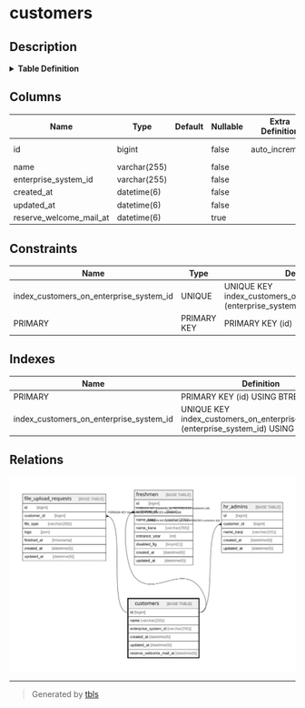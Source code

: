 # customers

## Description

<details>
<summary><strong>Table Definition</strong></summary>

```sql
CREATE TABLE `customers` (
  `id` bigint NOT NULL AUTO_INCREMENT,
  `name` varchar(255) COLLATE utf8mb4_bin NOT NULL,
  `enterprise_system_id` varchar(255) COLLATE utf8mb4_bin NOT NULL,
  `created_at` datetime(6) NOT NULL,
  `updated_at` datetime(6) NOT NULL,
  `reserve_welcome_mail_at` datetime(6) DEFAULT NULL,
  PRIMARY KEY (`id`),
  UNIQUE KEY `index_customers_on_enterprise_system_id` (`enterprise_system_id`)
) ENGINE=InnoDB AUTO_INCREMENT=[Redacted by tbls] DEFAULT CHARSET=utf8mb4 COLLATE=utf8mb4_bin
```

</details>

## Columns

| Name | Type | Default | Nullable | Extra Definition | Children | Parents | Comment |
| ---- | ---- | ------- | -------- | ---------------- | -------- | ------- | ------- |
| id | bigint |  | false | auto_increment | [file_upload_requests](file_upload_requests.md) [freshmen](freshmen.md) [hr_admins](hr_admins.md) |  |  |
| name | varchar(255) |  | false |  |  |  |  |
| enterprise_system_id | varchar(255) |  | false |  |  |  |  |
| created_at | datetime(6) |  | false |  |  |  |  |
| updated_at | datetime(6) |  | false |  |  |  |  |
| reserve_welcome_mail_at | datetime(6) |  | true |  |  |  |  |

## Constraints

| Name | Type | Definition |
| ---- | ---- | ---------- |
| index_customers_on_enterprise_system_id | UNIQUE | UNIQUE KEY index_customers_on_enterprise_system_id (enterprise_system_id) |
| PRIMARY | PRIMARY KEY | PRIMARY KEY (id) |

## Indexes

| Name | Definition |
| ---- | ---------- |
| PRIMARY | PRIMARY KEY (id) USING BTREE |
| index_customers_on_enterprise_system_id | UNIQUE KEY index_customers_on_enterprise_system_id (enterprise_system_id) USING BTREE |

## Relations

![er](customers.svg)

---

> Generated by [tbls](https://github.com/k1LoW/tbls)
